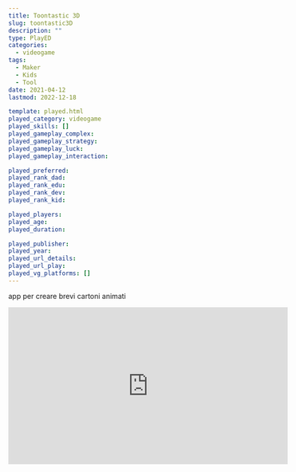 ```yaml
---
title: Toontastic 3D
slug: toontastic3D
description: ""
type: PlayED
categories:
  - videogame
tags:
  - Maker
  - Kids
  - Tool
date: 2021-04-12
lastmod: 2022-12-18

template: played.html
played_category: videogame
played_skills: []
played_gameplay_complex: 
played_gameplay_strategy: 
played_gameplay_luck: 
played_gameplay_interaction: 

played_preferred:
played_rank_dad: 
played_rank_edu: 
played_rank_dev: 
played_rank_kid: 

played_players: 
played_age: 
played_duration: 

played_publisher: 
played_year: 
played_url_details: 
played_url_play: 
played_vg_platforms: []
---
```


app per creare brevi cartoni animati

<iframe width="560" height="315" src="https://www.youtube.com/embed/c0I58rFe18Q" title="YouTube video player" frameborder="0" allow="accelerometer; autoplay; clipboard-write; encrypted-media; gyroscope; picture-in-picture" allowfullscreen></iframe>
